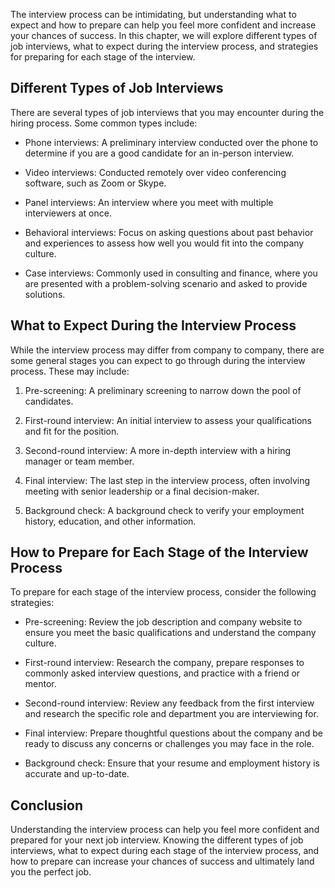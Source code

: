 
The interview process can be intimidating, but understanding what to expect and how to prepare can help you feel more confident and increase your chances of success. In this chapter, we will explore different types of job interviews, what to expect during the interview process, and strategies for preparing for each stage of the interview.

Different Types of Job Interviews
---------------------------------

There are several types of job interviews that you may encounter during the hiring process. Some common types include:

* Phone interviews: A preliminary interview conducted over the phone to determine if you are a good candidate for an in-person interview.

* Video interviews: Conducted remotely over video conferencing software, such as Zoom or Skype.

* Panel interviews: An interview where you meet with multiple interviewers at once.

* Behavioral interviews: Focus on asking questions about past behavior and experiences to assess how well you would fit into the company culture.

* Case interviews: Commonly used in consulting and finance, where you are presented with a problem-solving scenario and asked to provide solutions.

What to Expect During the Interview Process
-------------------------------------------

While the interview process may differ from company to company, there are some general stages you can expect to go through during the interview process. These may include:

1. Pre-screening: A preliminary screening to narrow down the pool of candidates.

2. First-round interview: An initial interview to assess your qualifications and fit for the position.

3. Second-round interview: A more in-depth interview with a hiring manager or team member.

4. Final interview: The last step in the interview process, often involving meeting with senior leadership or a final decision-maker.

5. Background check: A background check to verify your employment history, education, and other information.

How to Prepare for Each Stage of the Interview Process
------------------------------------------------------

To prepare for each stage of the interview process, consider the following strategies:

* Pre-screening: Review the job description and company website to ensure you meet the basic qualifications and understand the company culture.

* First-round interview: Research the company, prepare responses to commonly asked interview questions, and practice with a friend or mentor.

* Second-round interview: Review any feedback from the first interview and research the specific role and department you are interviewing for.

* Final interview: Prepare thoughtful questions about the company and be ready to discuss any concerns or challenges you may face in the role.

* Background check: Ensure that your resume and employment history is accurate and up-to-date.

Conclusion
----------

Understanding the interview process can help you feel more confident and prepared for your next job interview. Knowing the different types of job interviews, what to expect during each stage of the interview process, and how to prepare can increase your chances of success and ultimately land you the perfect job.
